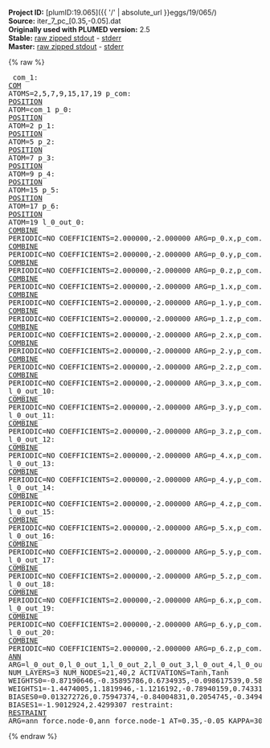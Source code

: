 **Project ID:** [plumID:19.065]({{ '/' | absolute_url }}eggs/19/065/)  
**Source:** iter_7_pc_[0.35,-0.05].dat  
**Originally used with PLUMED version:** 2.5  
**Stable:** [raw zipped stdout](iter_7_pc_[0.35,-0.05].dat.plumed.stdout.txt.zip) - [stderr](iter_7_pc_[0.35,-0.05].dat.plumed.stderr)  
**Master:** [raw zipped stdout](iter_7_pc_[0.35,-0.05].dat.plumed_master.stdout.txt.zip) - [stderr](iter_7_pc_[0.35,-0.05].dat.plumed_master.stderr)  

{% raw %}<pre>
com_1: <a href="https://plumed.github.io/doc-master/user-doc/html/_c_o_m.html">COM</a> ATOMS=2,5,7,9,15,17,19
p_com: <a href="https://plumed.github.io/doc-master/user-doc/html/_p_o_s_i_t_i_o_n.html">POSITION</a> ATOM=com_1
p_0: <a href="https://plumed.github.io/doc-master/user-doc/html/_p_o_s_i_t_i_o_n.html">POSITION</a> ATOM=2
p_1: <a href="https://plumed.github.io/doc-master/user-doc/html/_p_o_s_i_t_i_o_n.html">POSITION</a> ATOM=5
p_2: <a href="https://plumed.github.io/doc-master/user-doc/html/_p_o_s_i_t_i_o_n.html">POSITION</a> ATOM=7
p_3: <a href="https://plumed.github.io/doc-master/user-doc/html/_p_o_s_i_t_i_o_n.html">POSITION</a> ATOM=9
p_4: <a href="https://plumed.github.io/doc-master/user-doc/html/_p_o_s_i_t_i_o_n.html">POSITION</a> ATOM=15
p_5: <a href="https://plumed.github.io/doc-master/user-doc/html/_p_o_s_i_t_i_o_n.html">POSITION</a> ATOM=17
p_6: <a href="https://plumed.github.io/doc-master/user-doc/html/_p_o_s_i_t_i_o_n.html">POSITION</a> ATOM=19
l_0_out_0: <a href="https://plumed.github.io/doc-master/user-doc/html/_c_o_m_b_i_n_e.html">COMBINE</a> PERIODIC=NO COEFFICIENTS=2.000000,-2.000000 ARG=p_0.x,p_com.x
l_0_out_1: <a href="https://plumed.github.io/doc-master/user-doc/html/_c_o_m_b_i_n_e.html">COMBINE</a> PERIODIC=NO COEFFICIENTS=2.000000,-2.000000 ARG=p_0.y,p_com.y
l_0_out_2: <a href="https://plumed.github.io/doc-master/user-doc/html/_c_o_m_b_i_n_e.html">COMBINE</a> PERIODIC=NO COEFFICIENTS=2.000000,-2.000000 ARG=p_0.z,p_com.z
l_0_out_3: <a href="https://plumed.github.io/doc-master/user-doc/html/_c_o_m_b_i_n_e.html">COMBINE</a> PERIODIC=NO COEFFICIENTS=2.000000,-2.000000 ARG=p_1.x,p_com.x
l_0_out_4: <a href="https://plumed.github.io/doc-master/user-doc/html/_c_o_m_b_i_n_e.html">COMBINE</a> PERIODIC=NO COEFFICIENTS=2.000000,-2.000000 ARG=p_1.y,p_com.y
l_0_out_5: <a href="https://plumed.github.io/doc-master/user-doc/html/_c_o_m_b_i_n_e.html">COMBINE</a> PERIODIC=NO COEFFICIENTS=2.000000,-2.000000 ARG=p_1.z,p_com.z
l_0_out_6: <a href="https://plumed.github.io/doc-master/user-doc/html/_c_o_m_b_i_n_e.html">COMBINE</a> PERIODIC=NO COEFFICIENTS=2.000000,-2.000000 ARG=p_2.x,p_com.x
l_0_out_7: <a href="https://plumed.github.io/doc-master/user-doc/html/_c_o_m_b_i_n_e.html">COMBINE</a> PERIODIC=NO COEFFICIENTS=2.000000,-2.000000 ARG=p_2.y,p_com.y
l_0_out_8: <a href="https://plumed.github.io/doc-master/user-doc/html/_c_o_m_b_i_n_e.html">COMBINE</a> PERIODIC=NO COEFFICIENTS=2.000000,-2.000000 ARG=p_2.z,p_com.z
l_0_out_9: <a href="https://plumed.github.io/doc-master/user-doc/html/_c_o_m_b_i_n_e.html">COMBINE</a> PERIODIC=NO COEFFICIENTS=2.000000,-2.000000 ARG=p_3.x,p_com.x
l_0_out_10: <a href="https://plumed.github.io/doc-master/user-doc/html/_c_o_m_b_i_n_e.html">COMBINE</a> PERIODIC=NO COEFFICIENTS=2.000000,-2.000000 ARG=p_3.y,p_com.y
l_0_out_11: <a href="https://plumed.github.io/doc-master/user-doc/html/_c_o_m_b_i_n_e.html">COMBINE</a> PERIODIC=NO COEFFICIENTS=2.000000,-2.000000 ARG=p_3.z,p_com.z
l_0_out_12: <a href="https://plumed.github.io/doc-master/user-doc/html/_c_o_m_b_i_n_e.html">COMBINE</a> PERIODIC=NO COEFFICIENTS=2.000000,-2.000000 ARG=p_4.x,p_com.x
l_0_out_13: <a href="https://plumed.github.io/doc-master/user-doc/html/_c_o_m_b_i_n_e.html">COMBINE</a> PERIODIC=NO COEFFICIENTS=2.000000,-2.000000 ARG=p_4.y,p_com.y
l_0_out_14: <a href="https://plumed.github.io/doc-master/user-doc/html/_c_o_m_b_i_n_e.html">COMBINE</a> PERIODIC=NO COEFFICIENTS=2.000000,-2.000000 ARG=p_4.z,p_com.z
l_0_out_15: <a href="https://plumed.github.io/doc-master/user-doc/html/_c_o_m_b_i_n_e.html">COMBINE</a> PERIODIC=NO COEFFICIENTS=2.000000,-2.000000 ARG=p_5.x,p_com.x
l_0_out_16: <a href="https://plumed.github.io/doc-master/user-doc/html/_c_o_m_b_i_n_e.html">COMBINE</a> PERIODIC=NO COEFFICIENTS=2.000000,-2.000000 ARG=p_5.y,p_com.y
l_0_out_17: <a href="https://plumed.github.io/doc-master/user-doc/html/_c_o_m_b_i_n_e.html">COMBINE</a> PERIODIC=NO COEFFICIENTS=2.000000,-2.000000 ARG=p_5.z,p_com.z
l_0_out_18: <a href="https://plumed.github.io/doc-master/user-doc/html/_c_o_m_b_i_n_e.html">COMBINE</a> PERIODIC=NO COEFFICIENTS=2.000000,-2.000000 ARG=p_6.x,p_com.x
l_0_out_19: <a href="https://plumed.github.io/doc-master/user-doc/html/_c_o_m_b_i_n_e.html">COMBINE</a> PERIODIC=NO COEFFICIENTS=2.000000,-2.000000 ARG=p_6.y,p_com.y
l_0_out_20: <a href="https://plumed.github.io/doc-master/user-doc/html/_c_o_m_b_i_n_e.html">COMBINE</a> PERIODIC=NO COEFFICIENTS=2.000000,-2.000000 ARG=p_6.z,p_com.z
ann_force: <a href="https://plumed.github.io/doc-master/user-doc/html/_a_n_n.html">ANN</a> ARG=l_0_out_0,l_0_out_1,l_0_out_2,l_0_out_3,l_0_out_4,l_0_out_5,l_0_out_6,l_0_out_7,l_0_out_8,l_0_out_9,l_0_out_10,l_0_out_11,l_0_out_12,l_0_out_13,l_0_out_14,l_0_out_15,l_0_out_16,l_0_out_17,l_0_out_18,l_0_out_19,l_0_out_20 NUM_LAYERS=3 NUM_NODES=21,40,2 ACTIVATIONS=Tanh,Tanh  WEIGHTS0=-0.87190646,-0.35895786,0.6734935,-0.098617539,0.58977705,-1.7560576,-0.30386522,-0.80165708,1.0848917,1.1095463,-0.35254228,-0.20279369,0.44963095,0.13809972,0.50299871,-0.17153315,0.0505323,-0.74330133,-0.50989425,0.55473781,0.37219325,-0.37553853,-0.3427414,-0.23449679,0.1975265,0.077907383,0.16573068,-0.30443421,-0.1503022,-0.32445511,0.32689738,0.17485735,0.40054914,-0.54637015,-0.25923678,-0.54388577,0.88409442,0.5346815,1.1082554,-0.045663312,-0.0038172731,0.055509765,-0.18748185,0.32288462,-0.46864945,-0.072195314,-0.15959074,0.46920615,-0.47442245,0.22593582,-0.32674485,0.20719916,-0.48443758,0.3239305,-0.5364638,0.67186391,-0.77936113,0.36555919,-0.89535564,1.2932738,-0.20755383,0.039871227,0.18303925,0.39799026,0.10254072,-0.15130408,-0.36323583,0.12506182,0.28408203,0.44846249,-0.28776839,0.19125418,-0.33718386,0.034271318,0.22928827,-0.43623245,-0.052142624,-0.013432872,0.035640202,-0.018756021,0.14580581,-0.42891178,0.076430991,-0.29332843,-0.34469885,-0.30509126,-0.010469919,0.10327983,0.40357527,-0.33106098,0.15323016,-0.35418868,-0.10956552,-0.31042808,0.3027744,0.51386881,0.062461138,0.63669866,0.11132568,0.22506703,0.0297039,-0.22830535,0.035165008,-0.10976423,0.0048042596,-0.51349097,-0.22245894,0.13063104,0.068828315,0.18867876,-0.028261466,-0.3304536,-0.44724065,0.023943009,-0.013428614,0.50763994,-0.20016356,-0.65155351,-0.79663444,0.25276813,1.0474524,0.81566834,-0.57038617,-0.20817219,0.21636935,-0.01822588,-0.44512466,-0.95288861,-0.5662294,-0.71666044,0.74813765,0.90246964,0.50669968,-0.77351761,-0.28286681,0.96306181,0.59323323,0.59131658,0.32022148,0.05012225,0.14961715,-0.40245003,-0.046750676,-0.26690942,0.01317307,0.12424764,-0.5330736,-0.22134431,0.054783698,0.40253952,0.057357341,-0.11858512,0.28901431,0.28630149,0.58075988,-0.37819493,0.48605874,0.1912117,-0.028076051,-0.20306779,-0.15009768,-0.75262219,0.24606694,-0.38358468,0.068115197,-0.31823167,-0.10257821,0.47584617,-0.34904689,0.20898989,0.58147901,-0.14754817,-0.068642825,0.18200655,0.0024220359,-0.068592817,-0.085062623,-0.14660238,0.32388452,0.045377217,0.12297723,-0.43553817,0.074160956,-0.015552534,0.068233646,0.17843018,-0.36337066,-0.092738517,0.28497422,0.30670318,-0.18422402,0.25124481,-0.0033980538,0.027567279,0.38182691,0.19403292,0.010032619,0.18101594,-0.036751263,0.043363068,0.097792082,-0.08912956,0.11005507,-0.23153493,0.089410454,-0.048042249,0.15741339,-0.21298045,0.39330256,-0.3973206,-0.15519424,0.65569949,0.089132264,-0.072587766,-0.18756916,0.00052186189,-0.34849298,0.65279967,0.010484475,0.1294505,-0.43391132,0.19413583,-0.45687428,0.54211932,0.053499177,0.26038143,-1.4835744,0.13642761,-0.17224467,0.16572398,-0.04525568,-0.8668474,-0.52013659,-0.74104112,1.9226329,-0.027589995,0.62686199,-1.0000374,-0.10736405,-0.43189931,-0.14411415,0.13766964,1.1886227,-0.46619004,0.57043523,0.29487109,0.26349699,-0.21997993,0.074765764,-0.13438495,0.25611308,-0.74788821,0.62612408,0.25641415,0.71691716,-1.2026258,0.9731853,-0.52973324,0.46454036,-0.61229402,0.54001778,-0.69173568,-0.8479296,-0.32663679,0.18755201,-0.13377824,0.18770061,0.17745253,0.11922753,-0.39647114,0.45714906,0.34292498,-0.22847579,0.074631579,0.94742721,0.80674636,0.92021382,-0.95085979,-1.3765492,-0.23150755,0.63448715,1.1579987,-0.4178443,-0.65658462,-0.21097307,-0.72781026,0.19149226,-0.34017295,0.58828259,-0.24034806,0.027983941,-0.037756745,0.68238086,-0.12331192,0.67061913,-0.35581812,0.2189251,0.023059241,-0.040455222,0.20724759,0.36689061,-0.013371632,-0.13496278,-0.46835417,0.081597053,-0.065395057,0.83667463,-0.26037624,-0.052437056,-0.4937405,0.14082538,-0.031869844,-0.48380694,0.0966269,0.062322535,-0.50978911,0.92003679,-0.17021661,0.82502604,-1.2440196,-1.240762,-0.81866163,0.76564032,0.3884432,-0.33685538,-0.88262749,0.64201897,0.23414007,-0.14439154,0.016094858,0.22365959,-0.13425103,-0.35013062,0.50304341,0.57518476,0.08032617,-0.74074608,-0.39315301,0.69459563,0.81217575,1.7663578,-0.46657541,-0.51692134,-1.0427588,0.54986155,0.094762094,-0.3541227,-1.017193,-0.18503587,-0.92543477,0.14877872,0.65762526,0.17775156,0.31696633,0.11964813,0.0099153053,0.70376796,-0.82615465,-0.11297955,0.70193541,0.82548016,1.0292876,-0.53601962,-0.34920186,-0.38716757,0.4286404,0.4022359,-0.4585163,0.1658747,0.32218003,0.20744096,0.080288351,-0.20969293,0.15904887,-0.24602339,-0.20717628,-0.20112267,-0.44737211,0.11755884,0.31447679,-0.17108458,0.017629351,0.018861245,-0.015142393,-0.2155253,-0.030476943,-0.1690872,0.33438918,0.14482099,0.023152597,0.30487722,-0.0027344604,-0.21631536,0.20222089,-0.44298303,0.23005429,0.25268626,-4.2143583e-06,0.049901776,-0.28013238,0.23711057,-0.25289318,0.066663481,0.17246307,-0.0042734575,0.090394437,-0.13393714,0.030389834,0.30693582,-0.091076642,0.10436955,0.12956297,0.047047161,0.19815807,-0.2080593,-0.039983332,-0.18388852,0.2025966,0.34359065,0.30043751,0.14026317,-0.17468716,-0.51878321,-0.23082101,1.3449758,-0.13614023,0.049049065,-0.8941564,0.29086024,-0.94730526,-0.36964381,0.33946073,-0.060226955,-0.093031168,-0.17954183,0.10358064,-0.10318455,0.3848024,0.35608187,0.18960582,0.32115233,0.12768438,-0.028009122,-0.15621367,-0.018929681,0.1355051,0.035231523,0.29597142,-0.022308853,-0.042079188,-0.22837159,0.046595514,-0.21870525,-0.30851051,0.0436056,0.27108762,0.15448047,0.051830504,0.033109404,-0.08307261,0.25837994,-0.33586901,0.22157443,0.65853983,0.43180478,-0.55331576,-0.43479627,-2.0803616,0.33940938,0.36974123,0.99703407,0.63667822,-0.94511127,0.23094293,-0.17569824,-0.15343623,0.49909025,-0.12705633,-0.051815413,-0.44468671,-0.48644999,0.41159827,0.23218761,-0.56231678,-0.72099173,0.0090281377,0.40493384,0.89134467,-0.78334367,-0.46148595,-0.11875205,0.63768262,0.50733477,0.37949392,0.54382336,-0.21006759,-0.41715261,0.61433309,0.43319809,-0.035637937,0.0025205752,0.29020384,-0.72186053,-0.13276199,0.10659949,-0.20747183,-0.25652951,0.049847689,0.11877254,0.074770115,-0.10185882,0.17987143,0.088847078,0.14425816,-0.10210451,-0.062761925,-0.33897784,0.16113925,0.23704928,-0.2019449,-0.044402771,-0.13425364,0.31761342,-0.10853029,-0.40202922,-0.0016119562,0.98588473,-0.64638704,0.32061592,0.019125309,1.5235333,-0.59311718,0.32150325,-1.0275183,-0.54153621,-0.79888487,-0.076103382,-0.1237634,-0.35207063,-0.63651949,0.51255906,0.23457514,0.3390902,0.53344899,0.50230575,-0.34201497,0.93372315,-0.34891734,0.37332097,0.17755468,1.6213689,-0.39717427,0.10564311,-0.97522944,-0.29480344,-0.48480198,0.32613021,-0.85555047,-0.26537251,-0.80445278,-0.19466373,0.47971049,0.50640047,-0.026390623,0.16379941,-0.032665029,0.89719993,-0.83386153,-0.00040736247,0.25259796,-0.17417809,0.11798943,-0.35930452,0.260043,-0.1980965,-0.22258359,0.49908948,0.18948206,0.15377511,0.56089962,0.022690363,0.34864855,-0.042656004,0.017194981,0.13591796,-0.73503053,0.078944087,-0.24654816,-0.7131021,-0.014207372,0.60314608,0.47710249,-0.48409697,0.19237581,-0.078422792,-0.24949747,-0.46370679,-0.067179747,-0.3905803,-0.21147402,0.087271437,0.20761664,-0.45579314,0.28151214,-0.03948009,0.2579338,0.17992143,0.3565779,0.15363285,-0.59717751,0.20740679,-0.54237103,-0.52578723,-0.09294571,0.31651884,0.17270377,0.24940956,-0.46733585,0.16812946,-0.54901606,0.098522007,0.39464468,0.21522957,0.36194652,-0.083053507,-0.17807013,-0.07783331,-0.25852284,0.73090148,0.23350531,0.14302763,-0.36147967,0.20519273,-0.045686401,0.12125395,0.020764966,-0.25653073,0.037056088,0.11594804,0.25804144,-0.20154601,-0.17507632,0.058436081,-0.18709463,-0.25229374,0.091346398,0.18932098,-0.26299486,0.015384142,0.0035107858,0.34601942,0.43390027,0.24216458,-0.29626966,-0.33303252,0.051110789,-0.037590478,0.53699994,0.1318327,-0.12847432,0.28448543,0.36919785,-0.22804296,-0.338456,0.053694494,0.086477719,0.0952916,0.076853149,0.12574056,-0.2939586,0.011252576,0.42119765,0.036940079,0.97365922,0.26256001,-0.16754743,-0.18730079,0.20570597,-0.1117477,-0.24523483,-0.20678748,-0.15698093,-0.10818577,0.092522621,-0.076282702,0.097924858,-0.0804324,0.21620685,-0.13478059,0.17400938,-0.079389222,-0.65289015,0.0069932346,-0.04032727,-0.506661,-0.22070885,0.11782748,-0.29449114,0.070721403,0.090878256,0.30533659,0.27457181,-0.022346694,0.43347588,0.13356891,0.17207074,0.51752073,0.19522923,0.0010523925,0.089837343,-0.24586374,-0.03316164,-0.67000771,-0.14616421,-0.49346575,0.29740715,0.3184981,0.19422008,-0.3185797,-0.12736902,-0.50011057,0.18688117,0.49381393,0.36226112,0.048639718,-0.80079466,-0.72345626,0.72887975,0.74488276,1.0250039,-0.91858137,-0.77418071,-0.30760658,0.10520841,-0.12150225,-0.82354683,-0.0084075471,-0.41388434,1.5595106,0.96023828,-0.43286183,-0.66702873,-0.79278868,-0.3219834,0.39940614,-0.62159747,0.43264863,-0.29155797,-0.49899665,0.41477028,0.20313068,0.43645555,-0.088960238,-0.52772695,0.27389193,0.16576907,-0.034422684,0.28448132,-0.31245553,0.073977835,0.021771872,-0.39851052,-0.088513613,0.14653829,0.30102161,0.13993968,-0.39040691,0.75556862,-0.030382231,-0.47444099,0.34066358,0.023923485,0.071939312,-0.23079127,-0.092920206,0.12920903,-0.37805888,-0.46968707,-0.29125008,0.45019686,0.85214591,0.43372288,0.36168316,-0.12333729,-0.38159278,-0.20419726,0.44283742,-0.23093568,-0.47100621,-0.016783066,-0.62246758,-0.34163201,-0.21100649,0.3533079,0.17274664,-0.55841833,0.72427183,0.41945812,-0.3631061,0.27918091,0.25095794,0.12504527,0.23198816,0.42711729,0.071940526,0.19689746,0.052577514,0.21796986,-0.04649087,0.07979124,-0.069465801,0.33092621,-0.23305328,0.28080076,0.016266074,0.20194685,0.31297198,-0.18963157,-0.35399568,0.19022328,-0.58662075,0.5227977,-2.0479622,0.29788157,0.097558424,0.87820137,-0.19968428,0.039184537,-0.089003883,-0.17260669,-0.70111418,0.17990483,0.0087882755,-0.35211822,-0.4744789,0.1501738,0.34448746,0.17520067,0.51004863,0.10048845 WEIGHTS1=-1.4474005,1.1819946,-1.1216192,-0.78940159,0.74331534,-0.70094603,1.4844064,-0.68026286,-0.30956447,-0.57882565,-0.92185426,-1.4708488,-1.5033315,1.7666799,0.01495132,-1.3712292,-1.5344423,1.2697771,0.23869789,0.27679789,1.2686948,-0.25254104,1.5645528,1.3473588,-0.12887225,1.4751998,1.3410094,0.49554497,0.89936876,1.0525565,-0.065281205,-0.68517572,-0.9086746,-0.071358778,1.384454,-1.5543636,0.15621638,1.114916,-0.30061147,-1.2312047,-0.41492951,-1.4374379,1.1775233,-0.030663291,-0.16742989,1.4901097,0.45259544,-0.70822793,0.47922879,-0.27493277,0.71017331,-0.4213244,-0.44132277,0.66437048,-0.99834532,-0.39298326,-0.47902557,0.44100299,-0.24771006,-0.076476745,0.41081291,0.14500928,0.49235889,0.36851448,0.24893951,0.48711738,0.45509917,0.90099543,0.34356743,0.22818552,0.50050259,-0.28115118,-0.50365281,1.0348394,-1.3265117,-0.47053593,-0.8013888,0.36564624,-0.5284642,-0.42365542  BIASES0=0.013272726,0.75947374,-0.84004831,0.2054745,-0.34946805,-0.74981421,-0.012437688,-0.34459928,0.40734801,0.47119159,-0.78124416,-0.017262509,0.021960158,-0.056078315,0.81130099,0.019598454,-0.055766586,-0.090533003,0.064011835,-0.1710671,-0.11246064,0.21226649,0.068915062,0.066867948,0.18253617,0.070858479,-0.014372328,0.63218772,0.025760019,-0.070957676,0.29687637,0.46496901,0.68898129,0.62569374,0.83857441,0.034256008,-0.63991833,-0.011385996,0.39885962,0.099278286 BIASES1=-1.9012924,2.4299307
restraint: <a href="https://plumed.github.io/doc-master/user-doc/html/_r_e_s_t_r_a_i_n_t.html">RESTRAINT</a> ARG=ann_force.node-0,ann_force.node-1 AT=0.35,-0.05 KAPPA=3000,3000
</pre>{% endraw %}
